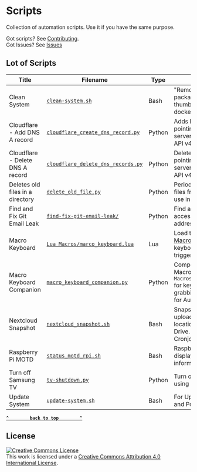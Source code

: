 # Scripts
Collection of automation scripts. Use it if you have the same purpose.

Got scripts? See [Contributing](.github/CONTRIBUTING.md).
<br> Got Issues? See [Issues](https://github.com/bearlike/scripts/issues)

## Lot of Scripts

| **Title**                        | **Filename**                                                                       | **Type** | **Description**                                                                                                                       |
|----------------------------------|------------------------------------------------------------------------------------|----------|---------------------------------------------------------------------------------------------------------------------------------------|
| Clean System                     | [`clean-system.sh`](bash/clean-system.sh)                                          | Bash     | "Removing unused `apt` packages, kernels, thumbnail cache, and docker objects"                                                        |
| Cloudflare - Add DNS A record    | [`cloudflare_create_dns_record.py`](python/cloudflare_create_dns_record.py)        | Python   | Adds DNS A record pointing to a mentioned server using Cloudflare API v4.                                                             |
| Cloudflare - Delete DNS A record | [`cloudflare_delete_dns_records.py`](python/cloudflare_delete_dns_records.py)      | Python   | Deletes DNS A record pointing to a mentioned server using Cloudflare API v4.                                                          |
| Deletes old files in a directory | [`delete_old_file.py`](python/delete_old_file.py)                                  | Python   | Periodically deletes old files from a directory. For use in torrent box(es)                                                           |
| Find and Fix Git Email Leak      | [`find-fix-git-email-leak/`](https://github.com/bearlike/find-fix-git-email-leak/) | Python   | Find and Fix publicly accessible commit email addresses.                                                                              |
| Macro Keyboard                   | [`Lua Macros/marco_keyboard.lua`](lua/Lua%20Macros/marco_keyboard.lua)               | Lua      | Load this script in [Lua Macros](https://github.com/me2d13/luamacros) to use multiple-keyboards for macro-triggerring application..   |
| Macro Keyboard Companion         | [`macro_keyboard_companion.py`](python/macro_keyboard_companion.py)                | Python   | Companion script for my Macro Keyboard. `Lua Macros/marco_keyboard.lua` for keyboard input grabbing. Basic alternative for AutoHotKey |
| Nextcloud Snapshot               | [`nextcloud_snapshot.sh`](bash/nextcloud_snapshot.sh)                              | Bash     | Snapshot Nextcloud and uploads to remote locations such as Google Drive. Can be used as a Cronjob                                     |
| Raspberry Pi MOTD                | [`status_motd_rpi.sh`](bash/status_motd_rpi.sh)                                    | Bash     | Raspberry Pi MOTD that displays basic system information on login                                                                     |
| Turn off Samsung TV              | [`tv-shutdown.py`](python/tv-shutdown.py)                                          | Python   | Turn off Samsung TV using `samsungctl`                                                                                                |
| Update System                    | [`update-system.sh`](bash/update-system.sh)                                        | Bash     | For Updating `apt` Packages and Portainer via docker                                                                                  |


**[`^        back to top        ^`](#Scripts)**


## License
[![Creative Commons License](http://i.creativecommons.org/l/by/4.0/88x31.png)](http://creativecommons.org/licenses/by/4.0/)
<br> This work is licensed under a [Creative Commons Attribution 4.0 International License](http://creativecommons.org/licenses/by/4.0/).
